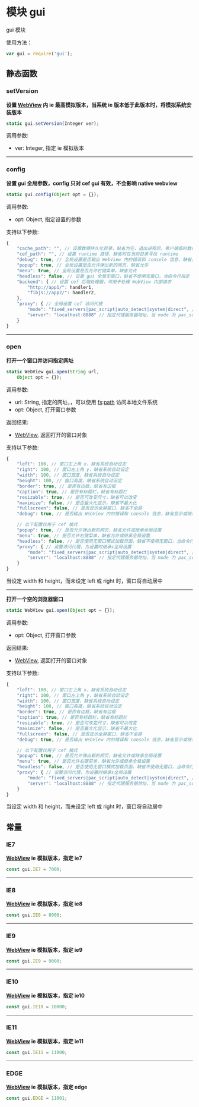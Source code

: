 # 模块 gui
gui 模块

使用方法：

```JavaScript
var gui = require('gui');
```

## 静态函数
        
### setVersion
**设置 [WebView](../../object/ifs/WebView.md) 内 ie 最高模拟版本，当系统 ie 版本低于此版本时，将模拟系统安装版本**

```JavaScript
static gui.setVersion(Integer ver);
```

调用参数:
* ver: Integer, 指定 ie 模拟版本

--------------------------
### config
**设置 gui 全局参数，config 只对 cef gui 有效，不会影响 native webview**

```JavaScript
static gui.config(Object opt = {});
```

调用参数:
* opt: Object, 指定设置的参数

支持以下参数:

```JavaScript
{
    "cache_path": "", // 设置数据持久化目录，缺省为空，退出进程后，客户端临时数据将不会被保存
    "cef_path": "", // 设置 runtime 路径，缺省时在当前目录寻找 runtime
    "debug": true, // 全局设置是否输出 WebView 内的错误和 console 信息，缺省显示
    "popup": true, // 全局设置是否允许弹出新的网页，缺省允许
    "menu": true, // 全局设置是否允许右键菜单，缺省允许
    "headless": false, // 设置 gui 全局无窗口，缺省不使用无窗口，当命令行指定 --headless 时，此属性将被忽略
    "backend": { // 设置 cef 后端处理器，可用于处理 WebView 内部请求
        "http://app1/": handler1,
        "fibjs://app2/": handler2,
    },
    "proxy": { // 全局设置 cef 访问代理
        "mode": "fixed_servers|pac_script|auto_detect|system|direct", // 指定代理模式
        "server": "localhost:8888" // 指定代理服务器地址，当 mode 为 pac_script 时，指定 pac url
    }
}
```

--------------------------
### open
**打开一个窗口并访问指定网址**

```JavaScript
static WebView gui.open(String url,
    Object opt = {});
```

调用参数:
* url: String, 指定的网址，，可以使用 [fs](fs.md):[path](path.md) 访问本地文件系统
* opt: Object, 打开窗口参数

返回结果:
* [WebView](../../object/ifs/WebView.md), 返回打开的窗口对象

支持以下参数:

```JavaScript
{
    "left": 100, // 窗口左上角 x，缺省系统自动设定
    "right": 100, // 窗口左上角 y，缺省系统自动设定
    "width": 100, // 窗口宽度，缺省系统自动设定
    "height": 100, // 窗口高度，缺省系统自动设定
    "border": true, // 是否有边框，缺省有边框
    "caption": true, // 是否有标题栏，缺省有标题栏
    "resizable": true, // 是否可改变尺寸，缺省可以改变
    "maximize": false, // 是否最大化显示，缺省不最大化
    "fullscreen": false, // 是否显示全屏窗口，缺省不全屏
    "debug": true, // 是否输出 WebView 内的错误和 console 信息，缺省显示或继承全局设置

    // 以下配置仅用于 cef 模式
    "popup": true, // 是否允许弹出新的网页，缺省允许或继承全局设置
    "menu": true, // 是否允许右键菜单，缺省允许或继承全局设置
    "headless": false, // 是否使用无窗口模式加载页面，缺省不使用无窗口，当命令行指定 --headless 时，此属性将被忽略
    "proxy": { // 设置访问代理，为设置时继承s全局设置
        "mode": "fixed_servers|pac_script|auto_detect|system|direct", // 指定代理模式
        "server": "localhost:8888" // 指定代理服务器地址，当 mode 为 pac_script 时，指定 pac url
    }
}
```

当设定 width 和 height，而未设定 left 或 right 时，窗口将自动居中

--------------------------
**打开一个空的浏览器窗口**

```JavaScript
static WebView gui.open(Object opt = {});
```

调用参数:
* opt: Object, 打开窗口参数

返回结果:
* [WebView](../../object/ifs/WebView.md), 返回打开的窗口对象

支持以下参数:

```JavaScript
{
    "left": 100, // 窗口左上角 x，缺省系统自动设定
    "right": 100, // 窗口左上角 y，缺省系统自动设定
    "width": 100, // 窗口宽度，缺省系统自动设定
    "height": 100, // 窗口高度，缺省系统自动设定
    "border": true, // 是否有边框，缺省有边框
    "caption": true, // 是否有标题栏，缺省有标题栏
    "resizable": true, // 是否可改变尺寸，缺省可以改变
    "maximize": false, // 是否最大化显示，缺省不最大化
    "fullscreen": false, // 是否显示全屏窗口，缺省不全屏
    "debug": true, // 是否输出 WebView 内的错误和 console 信息，缺省显示或继承全局设置

    // 以下配置仅用于 cef 模式
    "popup": true, // 是否允许弹出新的网页，缺省允许或继承全局设置
    "menu": true, // 是否允许右键菜单，缺省允许或继承全局设置
    "headless": false, // 是否使用无窗口模式加载页面，缺省不使用无窗口，当命令行指定 --headless 时，此属性将被忽略
    "proxy": { // 设置访问代理，为设置时继承s全局设置
        "mode": "fixed_servers|pac_script|auto_detect|system|direct", // 指定代理模式
        "server": "localhost:8888" // 指定代理服务器地址，当 mode 为 pac_script 时，指定 pac url
    }
}
```

当设定 width 和 height，而未设定 left 或 right 时，窗口将自动居中

## 常量
        
### IE7
**[WebView](../../object/ifs/WebView.md) ie 模拟版本，指定 ie7**

```JavaScript
const gui.IE7 = 7000;
```

--------------------------
### IE8
**[WebView](../../object/ifs/WebView.md) ie 模拟版本，指定 ie8**

```JavaScript
const gui.IE8 = 8000;
```

--------------------------
### IE9
**[WebView](../../object/ifs/WebView.md) ie 模拟版本，指定 ie9**

```JavaScript
const gui.IE9 = 9000;
```

--------------------------
### IE10
**[WebView](../../object/ifs/WebView.md) ie 模拟版本，指定 ie10**

```JavaScript
const gui.IE10 = 10000;
```

--------------------------
### IE11
**[WebView](../../object/ifs/WebView.md) ie 模拟版本，指定 ie11**

```JavaScript
const gui.IE11 = 11000;
```

--------------------------
### EDGE
**[WebView](../../object/ifs/WebView.md) ie 模拟版本，指定 edge**

```JavaScript
const gui.EDGE = 11001;
```

